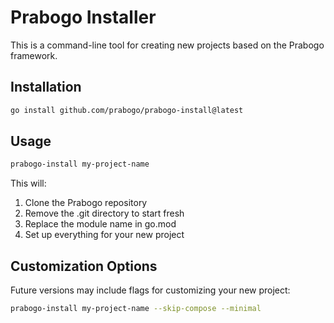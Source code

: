 # Prabogo Installer

This is a command-line tool for creating new projects based on the Prabogo framework.

## Installation

```sh
go install github.com/prabogo/prabogo-install@latest
```

## Usage

```sh
prabogo-install my-project-name
```

This will:
1. Clone the Prabogo repository
2. Remove the .git directory to start fresh
3. Replace the module name in go.mod
4. Set up everything for your new project

## Customization Options

Future versions may include flags for customizing your new project:

```sh
prabogo-install my-project-name --skip-compose --minimal
```